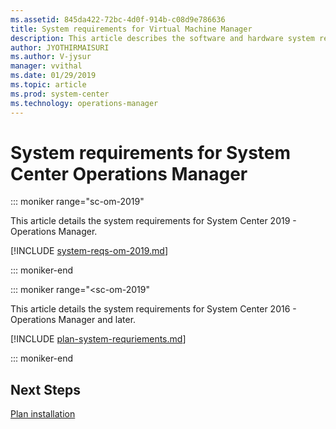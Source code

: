 ```yaml
---
ms.assetid: 845da422-72bc-4d0f-914b-c08d9e786636
title: System requirements for Virtual Machine Manager
description: This article describes the software and hardware system requirements for System Center Operations Manager
author: JYOTHIRMAISURI
ms.author: V-jysur
manager: vvithal
ms.date: 01/29/2019
ms.topic: article
ms.prod: system-center
ms.technology: operations-manager
---
```


# System requirements for System Center Operations Manager

::: moniker range="sc-om-2019"

This article details the system requirements for System Center 2019 - Operations Manager.

[!INCLUDE [system-reqs-om-2019.md](../includes/system-reqs-om-2019.md)]

::: moniker-end

::: moniker range="<sc-om-2019"

This article details the system requirements for System Center 2016 - Operations Manager and later.

[!INCLUDE [plan-system-requriements.md](../includes/plan-system-requirements.md)]

::: moniker-end

## Next Steps
[Plan installation](plan-overview.md)
